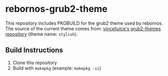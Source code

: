 # rebornos-grub2-theme

This repository includes PKGBUILD for the grub2 theme used by rebornos. The source of the current theme comes from: [vinceliuice's grub2-themes repository](https://github.com/vinceliuice/grub2-themes.git) (theme name: `stylish`).

## Build Instructions

1. Clone this repository
2. Build with `makepkg` (example: `makepkg -si`)
